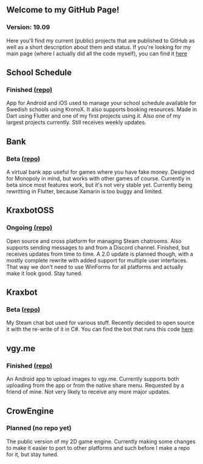 ## Welcome to my GitHub Page!
### Version: 19.09

Here you'll find my current (public) projects that are published to GitHub as well as a short description about them and status.
If you're looking for my main page (where I actually did all the code myself), you can find it [here](https://web.kraxarn.com)

## School Schedule
### Finished [(repo)](https://github.com/kraxarn/school_schedule)
App for Android and iOS used to manage your school schedule available for Swedish schools using KronoX. It also supports booking resources. Made in Dart using Flutter and one of my first projects using it. Also one of my largest projects currently. Still receives weekly updates.

## Bank
### Beta [(repo)](https://github.com/kraxarn/Bank)
A virtual bank app useful for games where you have fake money. Designed for Monopoly in mind, but works with other games of course. Currently in beta since most features work, but it's not very stable yet. Currently being rewritting in Flutter, because Xamarin is too buggy and limited.

## KraxbotOSS
### Ongoing [(repo)](https://github.com/kraxarn/KraxbotOSS)
Open source and cross platform for managing Steam chatrooms. Also supports sending messages to and from a Discord channel. Finished, but receives updates from time to time. A 2.0 update is planned though, with a mostly complete rewrite with added support for multiple user interfaces. That way we don't need to use WinForms for all platforms and actually make it look good. Stay tuned.

## Kraxbot
### Beta [(repo)](https://github.com/kraxarn/dashe4)
My Steam chat bot used for various stuff. Recently decided to open source it with the re-write of it in C#. You can find the bot that runs this code [here](https://steamcommunity.com/id/kraxbot).

## vgy.me
### Finished [(repo)](https://github.com/kraxarn/vgyme)
An Android app to upload images to vgy.me. Currently supports both uploading from the app or from the native share menu. Requested by a friend of mine. Not very likely to receive any more major updates.

## CrowEngine
### Planned (no repo yet)
The public version of my 2D game engine. Currently making some changes to make it easier to port to other platforms and such before I make a repo for it, but stay tuned.
